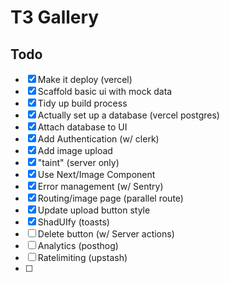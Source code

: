 # T3 Gallery

## Todo

- [x] Make it deploy (vercel)
- [x] Scaffold basic ui with mock data
- [x] Tidy up build process
- [x] Actually set up a database (vercel postgres)
- [x] Attach database to UI
- [x] Add Authentication (w/ clerk)
- [x] Add image upload
- [x] "taint" (server only)
- [x] Use Next/Image Component
- [x] Error management (w/ Sentry)
- [x] Routing/image page (parallel route)
- [x] Update upload button style
- [x] ShadUIfy (toasts)
- [ ] Delete button (w/ Server actions)
- [ ] Analytics (posthog)
- [ ] Ratelimiting (upstash)
- [ ]

